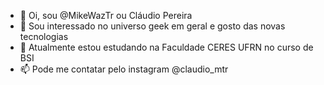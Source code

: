 - 👋 Oi, sou @MikeWazTr ou Cláudio Pereira
- 👀 Sou interessado no universo geek em geral e gosto das novas tecnologias
- 🌱 Atualmente estou estudando na Faculdade CERES UFRN no curso de BSI
- 📫 Pode me contatar pelo instagram @claudio_mtr

<!---
MikeWazTr/MikeWazTr is a ✨ special ✨ repository because its `README.md` (this file) appears on your GitHub profile.
You can click the Preview link to take a look at your changes.
--->
